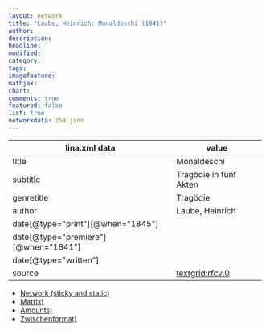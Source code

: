 ```yaml
---
layout: network
title: "Laube, Heinrich: Monaldeschi (1841)"
author:
description:
headline:
modified:
category:
tags:
imagefeature: 
mathjax: 
chart: 
comments: true
featured: false
list: true
networkdata: 254.json
---
```

lina.xml data  | value
------------- | -------------
title|Monaldeschi
subtitle|Tragödie in fünf Akten
genretitle|Tragödie
author|Laube, Heinrich
date[@type="print"][@when="1845"]|
date[@type="premiere"][@when="1841"]|
date[@type="written"]|
source|[textgrid:rfcv.0](https://textgridlab.org/1.0/tgcrud-public/rest/textgrid:rfcv.0/data)



* [Network (sticky and static)](/linas/network254)
* [Matrix)](/linas/matrix254)
* [Amounts)](/linas/amount254)
* [Zwischenformat)](/linas/lina254 )

